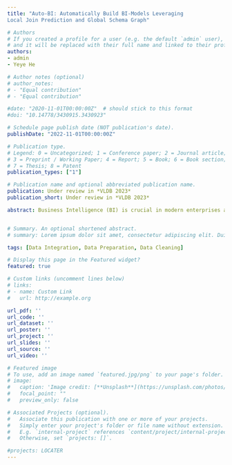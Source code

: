 ```yaml
---
title: "Auto-BI: Automatically Build BI-Models Leveraging
Local Join Prediction and Global Schema Graph"

# Authors
# If you created a profile for a user (e.g. the default `admin` user), write the username (folder name) here 
# and it will be replaced with their full name and linked to their profile.
authors:
- admin
- Yeye He

# Author notes (optional)
# author_notes:
# - "Equal contribution"
# - "Equal contribution"

#date: "2020-11-01T00:00:00Z"  # should stick to this format
#doi: "10.14778/3430915.3430923"

# Schedule page publish date (NOT publication's date).
publishDate: "2022-11-01T00:00:00Z"

# Publication type.
# Legend: 0 = Uncategorized; 1 = Conference paper; 2 = Journal article;
# 3 = Preprint / Working Paper; 4 = Report; 5 = Book; 6 = Book section;
# 7 = Thesis; 8 = Patent
publication_types: ["1"]

# Publication name and optional abbreviated publication name.
publication: Under review in *VLDB 2023*
publication_short: Under review in *VLDB 2023*

abstract: Business Intelligence (BI) is crucial in modern enterprises and billion-dollar business. Traditionally, technical experts like database administrators would manually prepare BI-models (e.g., in star or snowflake schemas) that join/connect tables in data warehouses, before less-technical business users can run analytics using end-user tools like dashboards. However, in recent years, the popularity of self-service BI (e.g., Tableau and Power-BI) creates an increasing demand for less technical end users to build BI-models themselves. We develop an Auto-BI system that helps end-users by accurately predicting BI models given a set of input tables. Using a unique dataset with over 100K real BI models havested from public sources, we show that traditional foreign-key detection methods are insufficient and can frequently produce incorrect results, as they focus on local pair-wise relationships without considering the  structure of the resulting graph that should likely observe (snowflake-like). We propose a principled graph-based optimization problem in Auto-BI that considers both local join prediction and global schema-graph structures, which we term k-Min-Cost-Arborescence (k-MCA), which builds upon a graph-theoretical concept called arborescence. While proving k-MCA is intractable and hard to approximate, we develop novel branch-and-bound algorithms that can produce provable optimal solutions, which surprisingly scales to the largest BI-models we encounter (100+ tables) with sub-second latency. Extensive experiments on 1000 real test cases suggest that Auto-BI is both efficient and accurate, achieving over 90\% F1-score when evaluated against ground-truth BI models that humans design.


# Summary. An optional shortened abstract.
# summary: Lorem ipsum dolor sit amet, consectetur adipiscing elit. Duis posuere tellus ac convallis placerat. Proin tincidunt magna sed ex sollicitudin condimentum.

tags: [Data Integration, Data Preparation, Data Cleaning]

# Display this page in the Featured widget?
featured: true

# Custom links (uncomment lines below)
# links:
# - name: Custom Link
#   url: http://example.org

url_pdf: ''
url_code: ''
url_dataset: ''
url_poster: ''
url_project: ''
url_slides: ''
url_source: ''
url_video: ''

# Featured image
# To use, add an image named `featured.jpg/png` to your page's folder. 
# image:
#   caption: 'Image credit: [**Unsplash**](https://unsplash.com/photos/pLCdAaMFLTE)'
#   focal_point: ""
#   preview_only: false

# Associated Projects (optional).
#   Associate this publication with one or more of your projects.
#   Simply enter your project's folder or file name without extension.
#   E.g. `internal-project` references `content/project/internal-project/index.md`.
#   Otherwise, set `projects: []`.

#projects: LOCATER
---
```



